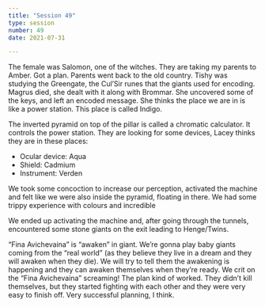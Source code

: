 ```yaml
---
title: "Session 49"
type: session
number: 49
date: 2021-07-31

---
```


The female was Salomon, one of the witches.
They are taking my parents to Amber. Got a plan.
Parents went back to the old country. Tishy was studying the Greengate, the Cul’Sir runes that the giants used for encoding. Magrus died, she dealt with it along with Brommar. She uncovered some of the keys, and left an encoded message.
She thinks the place we are in is like a power station. This place is called Indigo.

The inverted pyramid on top of the pillar is called a chromatic calculator. It controls the power station.
They are looking for some devices, Lacey thinks they are in these places:
- Ocular device: Aqua
- Shield: Cadmium
- Instrument: Verden

We took some concoction to increase our perception, activated the machine and felt like we were also inside the pyramid, floating in there. 
We had some trippy experience with colours and incredible

We ended up activating the machine and, after going through the tunnels, encountered some stone giants on the exit leading to Henge/Twins.

“Fina Avichevaina” is “awaken” in giant. We’re gonna play baby giants coming from the “real world” (as they believe they live in a dream and they will awaken when they die). We will try to tell them the awakening is happening and they can awaken themselves when they’re ready. We crit on the “Fina Avichevaina” screaming!
The plan kind of worked. They didn’t kill themselves, but they started fighting with each other and they were very easy to finish off. Very successful planning, I think.
